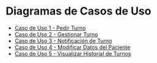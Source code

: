 # Diagramas de Casos de Uso


- [Caso de Uso 1 - Pedir Turno]((https://drive.google.com/file/d/1U5IHCZWnbhp3DmrVjhl5XheKR1a1lc1v/view?usp=sharing))
- [Caso de Uso 2 - Gestionar Turno](https://drive.google.com/file/d/1TfGs2MUmLK2Oy4b9l8JAD0GFlSTD-R3d/view?usp=sharing)
- [Caso de Uso 3 - Notificación de Turno](https://drive.google.com/file/d/1XW5bfXrlyNI4CcwXOWPJ4vMEfhXy7a6x/view?usp=sharing)
- [Caso de Uso 4 - Modificar Datos del Paciente](https://drive.google.com/file/d/17nXE0msbO4EzGmCQcbnx-f26xlO1nnKl/view?usp=sharing)
- [Caso de Uso 5 - Visualizar Historial de Turnos](https://drive.google.com/file/d/1KC0btx_FqCqptsqskvaGFE6IOPvDQhxf/view?usp=sharing)

